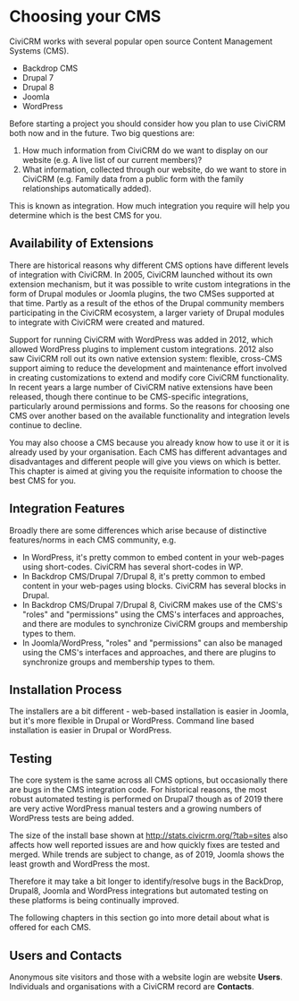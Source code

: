 # Choosing your CMS

CiviCRM works with several popular open source Content Management Systems (CMS).

* Backdrop CMS
* Drupal 7
* Drupal 8
* Joomla
* WordPress

Before starting a project you should consider how you plan to use CiviCRM both now and in the future. Two big questions are:

1. How much information from CiviCRM do we want to display on our website (e.g. A live list of our current members)?
2. What information, collected through our website, do we want to store in CiviCRM (e.g. Family data from a public form with the family relationships automatically added).

This is known as integration. How much integration you require will help you determine which is the best CMS for you.

## Availability of Extensions

There are historical reasons why different CMS options have different levels of integration with CiviCRM. In 2005, CiviCRM launched without its own extension mechanism, but it was possible to write custom integrations in the form of Drupal modules or Joomla plugins, the two CMSes supported at that time. Partly as a result of the ethos of the Drupal community members participating in the CiviCRM ecosystem, a larger variety of Drupal modules to integrate with CiviCRM were created and matured. 

Support for running CiviCRM with WordPress was added in 2012, which allowed WordPress plugins to implement custom integrations. 2012 also saw CiviCRM roll out its own native extension system: flexible, cross-CMS support aiming to reduce the development and maintenance effort involved in creating customizations to extend and modify core CiviCRM functionality. In recent years a large number of CiviCRM native extensions have been released, though there continue to be CMS-specific integrations, particularly around permissions and forms. So the reasons for choosing one CMS over another based on the available functionality and integration levels continue to decline.

You may also choose a CMS because you already know how to use it or it is already used by your organisation. Each CMS has different advantages and disadvantages and different people will give you views on which is better. This chapter is aimed at giving you the requisite information to choose the best CMS for you.

## Integration Features

Broadly there are some differences which arise because of distinctive features/norms in each CMS community, e.g.

* In WordPress, it's pretty common to embed content in your web-pages using short-codes. CiviCRM has several short-codes in WP.
* In Backdrop CMS/Drupal 7/Drupal 8, it's pretty common to embed content in your web-pages using blocks. CiviCRM has several blocks in Drupal.
* In Backdrop CMS/Drupal 7/Drupal 8, CiviCRM makes use of the CMS's "roles" and "permissions" using the CMS's interfaces and approaches, and there are modules to synchronize CiviCRM groups and membership types to them.
* In Joomla/WordPress, "roles" and "permissions" can also be managed using the CMS's interfaces and approaches, and there are plugins to synchronize groups and membership types to them.

## Installation Process

The installers are a bit different - web-based installation is easier in Joomla, but it's more flexible in Drupal or WordPress. Command line based installation is easier in Drupal or WordPress.

## Testing

The core system is the same across all CMS options, but occasionally there are bugs in the CMS integration code. For historical reasons, the most robust automated testing is performed on Drupal7 though as of 2019 there are very active WordPress manual testers and a growing numbers of WordPress tests are being added. 

The size of the install base shown at http://stats.civicrm.org/?tab=sites also affects how well reported issues are and how quickly fixes are tested and merged. While trends are subject to change, as of 2019, Joomla shows the least growth and WordPress the most.

Therefore it may take a bit longer to identify/resolve bugs in the BackDrop, Drupal8, Joomla and WordPress integrations but automated testing on these platforms is being continually improved.

The following chapters in this section go into more detail about what is offered for each CMS.

## Users and Contacts

Anonymous site visitors and those with a website login are website **Users**.
Individuals and organisations with a CiviCRM record are **Contacts**.
